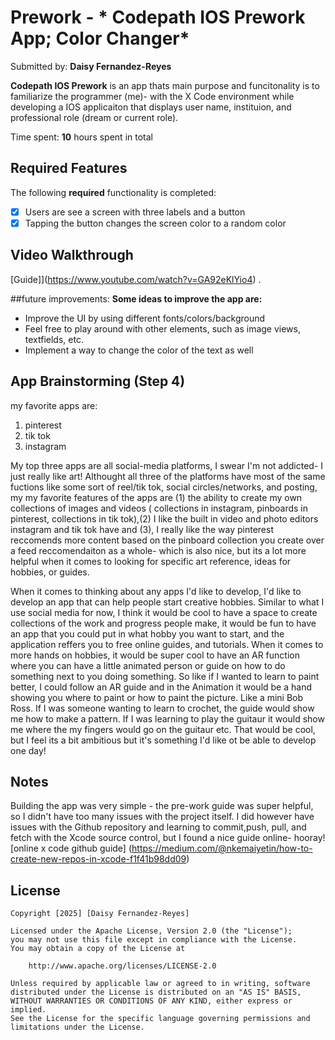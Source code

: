 # Prework - * Codepath IOS Prework App; Color Changer*

Submitted by: **Daisy Fernandez-Reyes**

**Codepath IOS Prework** is an app thats main purpose and funcitonality is to familiarize the programmer (me)-  with the X Code environment while developing a IOS applicaiton that displays user name, instituion, and professional role (dream or current role). 

Time spent: **10** hours spent in total

## Required Features

The following **required** functionality is completed:
- [x] Users are see a screen with three labels and a button
- [x] Tapping the button changes the screen color to a random color
 
## Video Walkthrough

[Guide]](https://www.youtube.com/watch?v=GA92eKlYio4) .

##future improvements:
**Some ideas to improve the app are:**
- Improve the UI by using different fonts/colors/background
- Feel free to play around with other elements, such as image views, textfields, etc.
- Implement a way to change the color of the text as well

## App Brainstorming (Step 4)
my favorite apps are: 
1. pinterest 
2. tik tok 
3. instagram 

My top three apps are all social-media platforms, I swear I'm not addicted- I just really like art! Althought all
three of the platforms have most of the same fuctions like some sort of reel/tik tok, social circles/networks, and 
posting, my my favorite features of the apps are (1) the ability to create my own collections of images and videos
( collections in instagram, pinboards in pinterest,  collections in tik tok),(2) I like the built in video and
photo editors instagram and tik tok have and (3), I really like the way pinterest reccomends more content based on
the pinboard collection you create over a feed reccomendaiton as a whole- which is also nice, but its a lot more
helpful when it comes to looking for specific art reference, ideas for hobbies, or guides. 


When it comes to thinking about any apps I'd like to develop, I'd like to develop an app that can help people
start creative hobbies. Similar to what I use social media for now, I think it would be cool to have a space to
create collections of the work and progress people make, it would be fun to have an app that you could put in
what hobby you want to start, and the application reffers you to free online guides, and tutorials. When it comes to
more hands on hobbies, it would be super cool to have an AR function where you can have a little animated person or guide on 
how to do something next to you doing something. So like if I wanted to learn to paint better, I could follow an AR guide and
in the Animation it would be a hand showing you where to paint or how to paint the picture. Like a mini Bob Ross. 
If I was someone wanting to learn to crochet, the guide would show me how to make a pattern. If I was learning to play the guitaur it would
show me where the my fingers would go on the guitaur etc. That would be cool, but I feel its a bit ambitious but it's something 
I'd like ot be able to develop one day!

## Notes
Building the app was very simple - the pre-work guide was super helpful, so I didn't have too many issues with the project itself. 
I did however have issues with the Github repository and learning to commit,push, pull, and fetch with the Xcode source control, but I 
found a nice guide online- hooray! [online x code github guide] (https://medium.com/@nkemaiyetin/how-to-create-new-repos-in-xcode-f1f41b98dd09)

## License

    Copyright [2025] [Daisy Fernandez-Reyes]

    Licensed under the Apache License, Version 2.0 (the "License");
    you may not use this file except in compliance with the License.
    You may obtain a copy of the License at

        http://www.apache.org/licenses/LICENSE-2.0

    Unless required by applicable law or agreed to in writing, software
    distributed under the License is distributed on an "AS IS" BASIS,
    WITHOUT WARRANTIES OR CONDITIONS OF ANY KIND, either express or implied.
    See the License for the specific language governing permissions and
    limitations under the License.

